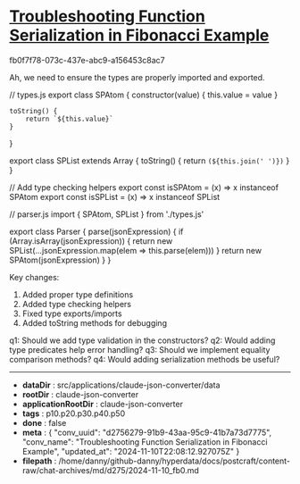 # [Troubleshooting Function Serialization in Fibonacci Example](https://claude.ai/chat/d2756279-91b9-43aa-95c9-41b7a73d7775)

fb0f7f78-073c-437e-abc9-a156453c8ac7

 Ah, we need to ensure the types are properly imported and exported. 

<antArtifact identifier="types-module" type="application/vnd.ant.code" language="javascript" title="Types Module">
// types.js
export class SPAtom {
    constructor(value) {
        this.value = value
    }

    toString() {
        return `${this.value}`
    }
}

export class SPList extends Array {
    toString() {
        return `(${this.join(' ')})`
    }
}

// Add type checking helpers
export const isSPAtom = (x) => x instanceof SPAtom
export const isSPList = (x) => x instanceof SPList
</antArtifact>

<antArtifact identifier="parser-module" type="application/vnd.ant.code" language="javascript" title="Parser Module">
// parser.js
import { SPAtom, SPList } from './types.js'

export class Parser {
    parse(jsonExpression) {
        if (Array.isArray(jsonExpression)) {
            return new SPList(...jsonExpression.map(elem => this.parse(elem)))
        } 
        return new SPAtom(jsonExpression)
    }
}
</antArtifact>

Key changes:
1. Added proper type definitions
2. Added type checking helpers
3. Fixed type exports/imports
4. Added toString methods for debugging

q1: Should we add type validation in the constructors?
q2: Would adding type predicates help error handling?
q3: Should we implement equality comparison methods?
q4: Would adding serialization methods be useful?

---

* **dataDir** : src/applications/claude-json-converter/data
* **rootDir** : claude-json-converter
* **applicationRootDir** : claude-json-converter
* **tags** : p10.p20.p30.p40.p50
* **done** : false
* **meta** : {
  "conv_uuid": "d2756279-91b9-43aa-95c9-41b7a73d7775",
  "conv_name": "Troubleshooting Function Serialization in Fibonacci Example",
  "updated_at": "2024-11-10T22:08:12.927075Z"
}
* **filepath** : /home/danny/github-danny/hyperdata/docs/postcraft/content-raw/chat-archives/md/d275/2024-11-10_fb0.md